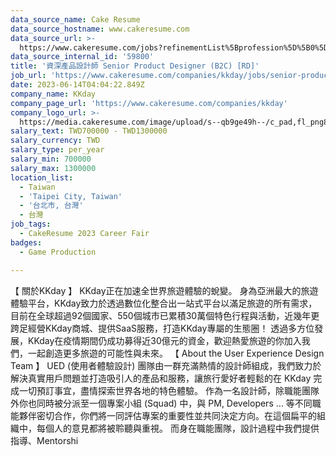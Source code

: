 ```yaml
---
data_source_name: Cake Resume
data_source_hostname: www.cakeresume.com
data_source_url: >-
  https://www.cakeresume.com/jobs?refinementList%5Bprofession%5D%5B0%5D=game-production&range%5Bsalary_range%5D%5Bmin%5D=100000
data_source_internal_id: '59800'
title: '資深產品設計師 Senior Product Designer (B2C) [RD]'
job_url: 'https://www.cakeresume.com/companies/kkday/jobs/senior-product-designer-b2c-rd'
date: 2023-06-14T04:04:22.849Z
company_name: KKday
company_page_url: 'https://www.cakeresume.com/companies/kkday'
company_logo_url: >-
  https://media.cakeresume.com/image/upload/s--qb9ge49h--/c_pad,fl_png8,h_200,w_200/v1666342333/cmu3q58jezs7zkvpeprv.png
salary_text: TWD700000 - TWD1300000
salary_currency: TWD
salary_type: per_year
salary_min: 700000
salary_max: 1300000
location_list:
  - Taiwan
  - 'Taipei City, Taiwan'
  - '台北市, 台灣'
  - 台灣
job_tags:
  - CakeResume 2023 Career Fair
badges:
  - Game Production

---
```


【 關於KKday 】 KKday正在加速全世界旅遊體驗的蛻變。 身為亞洲最大的旅遊體驗平台，KKday致力於透過數位化整合出一站式平台以滿足旅遊的所有需求，目前在全球超過92個國家、550個城市已累積30萬個特色行程與活動，近幾年更跨足經營KKday商城、提供SaaS服務，打造KKday專屬的生態圈！ 透過多方位發展，KKday在疫情期間仍成功募得近30億元的資金，歡迎熱愛旅遊的你加入我們，一起創造更多旅遊的可能性與未來。 【 About the User Experience Design Team 】 UED (使用者體驗設計) 團隊由一群充滿熱情的設計師組成，我們致力於解決真實用戶問題並打造吸引人的產品和服務，讓旅行愛好者輕鬆的在 KKday 完成一切預訂事宜，盡情探索世界各地的特色體驗。 作為一名設計師，除職能團隊外你也同時被分派至一個專案小組 (Squad) 中，與 PM, Developers … 等不同職能夥伴密切合作，你們將一同評估專案的重要性並共同決定方向。在這個扁平的組織中，每個人的意見都將被聆聽與重視。 而身在職能團隊，設計過程中我們提供指導、Mentorshi
